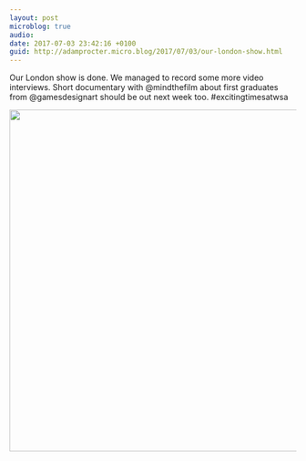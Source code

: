 ```yaml
---
layout: post
microblog: true
audio: 
date: 2017-07-03 23:42:16 +0100
guid: http://adamprocter.micro.blog/2017/07/03/our-london-show.html
---
```

Our London show is done. We managed to record some more video interviews. Short documentary with @mindthefilm about first graduates from @gamesdesignart should be out next week too. #excitingtimesatwsa

<img src="http://adamprocter.micro.blog/uploads/2017/d0bf1b3d4b.jpg" width="600" height="600" />
